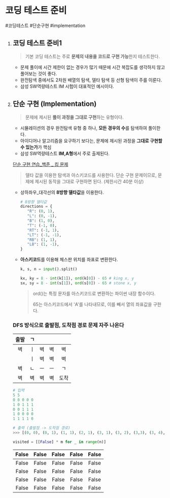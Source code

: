 # 코딩 테스트 준비

#코딩테스트 #단순구현 #implementation



1. ## 코딩 테스트 준비1

   > 기본 코딩 테스트는 주로 **문제의 내용을 코드로 구현 가능**한지 테스트한다.

   - 문제 풀이에 시간 제한이 없는 경우가 많기 때문에 시간 복잡도를 생각하지 않고 풀어보는 것이 좋다.
   - 완전탐색 중에서도 2차원 배열의 탐색, 델타 탐색 등 선형 탐색이 주를 이룬다.
   - 삼성 SW역량테스트 IM 시험이 대표적인 예시이다.

   

2. ## 단순 구현 (Implementation)

   > 문제에 제시된 **풀이 과정을 그대로 구현**하는 유형이다.

   - 시뮬레이션의 경우 완전탐색 유형 중 하나, **모든 경우의 수**를 탐색하여 풀이한다.
   - 아이디어나 알고리즘을 요구하기 보다는, 문제에 제시된 과정을 **그대로 구현할 수 있는가**가 핵심
   - 삼성 SW역량테스트 **IM,A형**에서 주로 출제된다.

   

   [단순 구현 연습_백준 _ 킹 문제](https://www.acmicpc.net/problem/1063)

   > 델타 값을 이용한 탐색과 아스키코드를 사용한다. 단순 구현 문제이므로, 문제에 제시된 동작을 그대로 구현하면 된다. (제한시간 40분 이상)

   - 상하좌우_대각선의 **8방향 델타값**을 이용한다.

     ```python
     # 8방향 델타값
     directions = {
     	"R": (0, 1),
     	"L": (0, -1),
     	"B": (1, 0),
     	"T": (-1, 0),
     	"RT": (-1, 1),
     	"LT": (-1, -1),
     	"RB": (1, 1),
     	"LB": (1, -1),
     }
     ```

   - **아스키코드**를 이용해 체스판 위치를 좌표로 변환한다.

     ```python
     k, s, n = input().split()
     
     kx, ky = 8 - int(k[1]), ord(k[0]) - 65 # king x, y
     sx, sy = 8 - int(s[1]), ord(s[0]) - 65 # stone x, y
     ```

     > ord()는 특정 문자를 아스키코드로 변환하는 파이썬 내장 함수이다.
     >
     > 65는 아스키코드에서 'A'를 나타내므로, 이를 빼서 열의 좌표값을 구한다.

   

   ### DFS 방식으로 출발점, 도착점 경로 문제 자주 나온다

   | 출발 |  ㄱ  |      |      |      |
   | :--: | :--: | :--: | :--: | :--: |
   |  벽  |  ㅣ  |  벽  |  벽  |  벽  |
   |      |  ㅣ  |  벽  |  벽  |  벽  |
   |  벽  |  ㄴ  |  ㅡ  |  ㅡ  |  ㄱ  |
   |  벽  |  벽  |  벽  |  벽  | 도착 |

   ```python
   # 입력
   5 5
   0 0 0 0 0
   1 0 1 1 1
   0 0 1 1 1
   1 0 0 0 0
   1 1 1 1 0
   
   # 출력 (출발점 -> 도착점 경로)
   >>> [(0, 0), (0, 1), (1, 1), (2, 1), (3, 1), (3, 2), (3,3), (3, 4), (4, 4)]
   ```

   ```python
   visited = [[False] * m for _ in range(n)]
   ```

   | False | False | False | False | False |
   | :---: | :---: | :---: | :---: | :---: |
   | False | False | False | False | False |
   | False | False | False | False | False |
   | False | False | False | False | False |
   | False | False | False | False | False |

   

   

   

